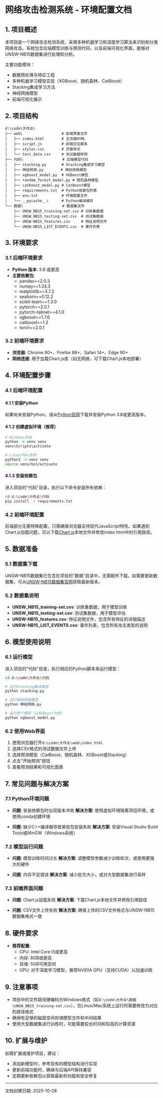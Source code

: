 # 网络攻击检测系统 - 环境配置文档

## 1. 项目概述

本项目是一个网络攻击检测系统，采用多种机器学习和深度学习算法来识别和分类网络攻击。系统包含后端模型训练与预测代码，以及前端可视化界面，能够对UNSW-NB15数据集进行处理和分析。

主要功能模块：
- 数据预处理与特征工程
- 多种机器学习模型实现（XGBoost、随机森林、CatBoost）
- Stacking集成学习方法
- 神经网络模型
- 前端可视化展示

## 2. 项目结构

```
d:\code\大作业\
├── web\                  # 前端界面文件
│   ├── index.html        # 主页面HTML
│   ├── script.js         # 前端交互脚本
│   ├── styles.css        # 页面样式
│   └── test_data.csv     # 测试数据样例
├── 代码\                  # 后端模型代码
│   ├── stacking.py       # Stacking集成学习模型
│   ├── 神经网络.py        # 神经网络模型
│   ├── xgboost_model.py  # XGBoost模型
│   ├── random_forest_model.py # 随机森林模型
│   ├── catboost_model.py # CatBoost模型
│   ├── requirements.txt  # Python依赖包列表
│   ├── env.txt           # 环境配置文件
│   └── __pycache__\      # Python编译缓存
└── 数据\                  # 数据集文件
    ├── UNSW_NB15_training-set.csv # 训练集数据
    ├── UNSW_NB15_testing-set.csv  # 测试集数据
    ├── UNSW-NB15_features.csv     # 特征说明文件
    └── UNSW-NB15_LIST_EVENTS.csv  # 事件列表
```

## 3. 环境要求

### 3.1 后端环境要求

- **Python 版本**: 3.8 或更高
- **主要依赖包**:
  - pandas==2.0.3
  - numpy==1.24.3
  - matplotlib==3.7.2
  - seaborn==0.12.2
  - scikit-learn==1.3.0
  - pytorch==2.0.1
  - pytorch-tabnet==4.1.0
  - xgboost==1.7.6
  - catboost==1.2
  - torch==2.0.1

### 3.2 前端环境要求

- **浏览器**: Chrome 90+、Firefox 88+、Safari 14+、Edge 90+
- **网络连接**: 用于加载Chart.js库（如无网络，可下载Chart.js本地部署）

## 4. 环境配置步骤

### 4.1 后端环境配置

#### 4.1.1 安装Python

如果尚未安装Python，请从[Python官网](https://www.python.org/downloads/)下载并安装Python 3.8或更高版本。

#### 4.1.2 创建虚拟环境（推荐）

```bash
# Windows系统
python -m venv venv
venv\Scripts\activate

# Linux/Mac系统
python3 -m venv venv
source venv/bin/activate
```

#### 4.1.3 安装依赖包

进入项目的"代码"目录，执行以下命令安装所有依赖：

```bash
cd d:\code\大作业\代码
pip install -r requirements.txt
```

### 4.2 前端环境配置

前端部分无需特殊配置，只需确保浏览器支持现代JavaScript特性。如果遇到Chart.js加载问题，可以下载[Chart.js](https://www.chartjs.org/docs/latest/getting-started/installation.html)本地文件并修改index.html中的引用路径。

## 5. 数据准备

### 5.1 数据集下载

UNSW-NB15数据集已包含在项目的"数据"目录中，无需额外下载。如需要更新数据集，可从[UNSW-NB15数据集官网](https://research.unsw.edu.au/projects/unsw-nb15-dataset)获取最新版本。

### 5.2 数据集说明

- **UNSW_NB15_training-set.csv**: 训练集数据，用于模型训练
- **UNSW_NB15_testing-set.csv**: 测试集数据，用于模型评估
- **UNSW-NB15_features.csv**: 特征说明文件，包含所有特征的详细描述
- **UNSW-NB15_LIST_EVENTS.csv**: 事件列表，包含所有攻击类型的说明

## 6. 模型使用说明

### 6.1 运行模型

进入项目的"代码"目录，执行相应的Python脚本来运行模型：

```bash
cd d:\code\大作业\代码

# 运行Stacking集成模型
python stacking.py

# 运行神经网络模型
python 神经网络.py

# 运行单个模型（以XGBoost为例）
python xgboost_model.py
```

### 6.2 使用Web界面

1. 使用浏览器打开`d:\code\大作业\web\index.html`
2. 选择CSV格式的测试数据文件上传
3. 选择预测模型（CatBoost、随机森林、XGBoost或Stacking）
4. 点击"开始预测"按钮
5. 查看预测结果和可视化图表

## 7. 常见问题与解决方案

### 7.1 Python环境问题

- **问题**: 安装依赖包时出现版本冲突
  **解决方案**: 使用虚拟环境隔离项目环境，或使用conda创建环境

- **问题**: 缺少C++编译器导致某些包安装失败
  **解决方案**: 安装Visual Studio Build Tools或MinGW（Windows系统）

### 7.2 模型运行问题

- **问题**: 模型训练时间过长
  **解决方案**: 调整模型参数减少训练轮次，或使用更强大的硬件

- **问题**: 内存不足错误
  **解决方案**: 减小批次大小，或对大型数据集进行采样

### 7.3 前端界面问题

- **问题**: Chart.js加载失败
  **解决方案**: 下载Chart.js本地文件并修改引用路径

- **问题**: CSV文件上传失败
  **解决方案**: 确保上传的CSV文件格式与UNSW-NB15数据集格式一致

## 8. 硬件要求

- **推荐配置**:
  - CPU: Intel Core i5或更高
  - 内存: 8GB或更高
  - 存储: 5GB可用空间
  - GPU: 对于深度学习模型，推荐NVIDIA GPU（支持CUDA）以加速训练

## 9. 注意事项

- 项目中的文件路径硬编码为Windows格式（如`d:\code\大作业\数据\UNSW_NB15_training-set.csv`），在Linux/Mac系统上运行时需要修改为对应的路径格式
- 确保有足够的磁盘空间存储模型文件和中间结果
- 使用大型数据集进行训练时，可能需要较长时间和较高的计算资源

## 10. 扩展与维护

如需扩展或维护项目，建议：
- 添加新模型时，参考现有的模型结构进行实现
- 更新前端功能时，确保与后端API保持兼容
- 定期更新依赖包以获取最新的功能和安全修复

---

文档创建日期: 2025-10-28